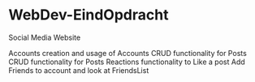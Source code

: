 # WebDev-EindOpdracht
 
Social Media Website

Accounts creation and usage of Accounts
CRUD functionality for Posts
CRUD functionality for Posts Reactions
functionality to Like a post
Add Friends to account and look at FriendsList 